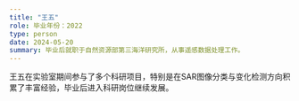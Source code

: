```yaml
---
title: "王五"
role: 毕业年份：2022
type: person
date: 2024-05-20
summary: 毕业后就职于自然资源部第三海洋研究所，从事遥感数据处理工作。
---
```

王五在实验室期间参与了多个科研项目，特别是在SAR图像分类与变化检测方向积累了丰富经验，毕业后进入科研岗位继续发展。
